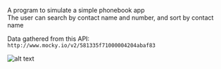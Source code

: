A program to simulate a simple phonebook app  
The user can search by contact name and number, and sort by contact name  

Data gathered from this API:  
```http://www.mocky.io/v2/581335f71000004204abaf83```  

![alt text](screenshot.png)
